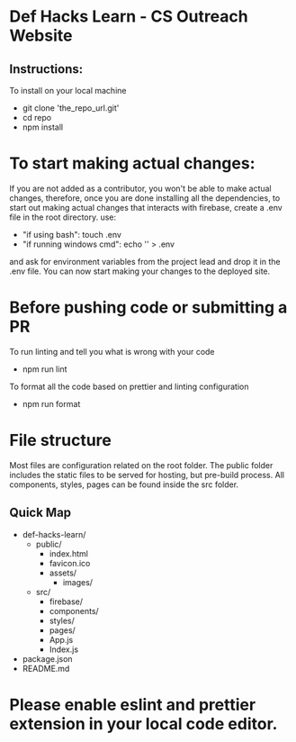 # Def Hacks Learn - CS Outreach Website

## Instructions:

To install on your local machine

- git clone 'the_repo_url.git'
- cd repo
- npm install

# To start making actual changes:

If you are not added as a contributor, you won't be able to make actual changes, therefore,
once you are done installing all the dependencies, to start out making actual changes that 
interacts with firebase, create a .env file in the root directory. use:

- "if using bash": touch .env
- "if running windows cmd": echo '' > .env

and ask for environment variables from the project lead and drop it in the .env file. You 
can now start making your changes to the deployed site.

# Before pushing code or submitting a PR

To run linting and tell you what is wrong with your code

- npm run lint

To format all the code based on prettier and linting configuration

- npm run format

# File structure

Most files are configuration related on the root folder. The public folder includes the static files
to be served for hosting, but pre-build process. All components, styles, pages can be found inside the
src folder.

## Quick Map

  - def-hacks-learn/
    - public/
        - index.html
        - favicon.ico
        - assets/
            - images/
    - src/
        - firebase/
        - components/
        - styles/
        - pages/
        - App.js
        - Index.js
   - package.json
   - README.md
        


# Please enable eslint and prettier extension in your local code editor.